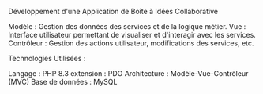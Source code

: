 Développement d'une Application de Boîte à Idées Collaborative


Modèle : Gestion des données des services et de la logique métier.
Vue : Interface utilisateur permettant de visualiser et d'interagir avec les services.
Contrôleur : Gestion des actions utilisateur, modifications des services, etc.

Technologies Utilisées :

Langage : PHP 8.3
extension : PDO
Architecture : Modèle-Vue-Contrôleur (MVC)
Base de données : MySQL 
